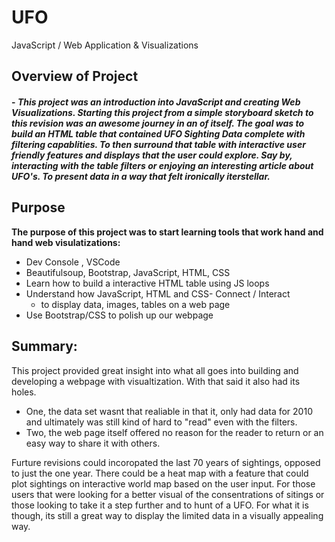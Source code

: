 # UFO


JavaScript / Web Application & Visualizations

## Overview of Project

#### - *This project was an introduction into JavaScript and creating Web Visualizations. Starting this project from a simple storyboard sketch to this revision was an awesome journey in an of itself. The goal was to build an HTML table that contained UFO Sighting Data complete with filtering capablities. To then surround that table with interactive user friendly features and displays that the user could explore. Say by, interacting with the table filters or enjoying an interesting article about UFO's. To present data in a way that felt ironically iterstellar.* 

## Purpose

**The purpose of this project was to start learning tools that work hand and hand web visulatizations:**
   - Dev Console  , VSCode
  - Beautifulsoup, Bootstrap, JavaScript, HTML, CSS
  - Learn how to build a interactive HTML table using JS loops
  - Understand how JavaScript, HTML and CSS- Connect / Interact 
      - to display data, images, tables on a web page 
  - Use Bootstrap/CSS to polish up our webpage 
    

## Summary: 
 This project provided great insight into what all goes into building and developing a webpage with visualtization. With that said it also had its holes. 
  - One, the data set wasnt that realiable in that it, only had data for 2010 and ultimately was still kind of hard to "read" even with the filters. 
  - Two, the web page itself offered no reason for the reader to return or an easy way to share it with others. 
  
  Furture revisions could incoropated the last 70 years of sightings, opposed to just the one year. There could be a heat map with a feature that could plot sightings on interactive world map based on the user input. For those users that were looking for a better visual of the consentrations of sitings or those looking to take it a step further and to hunt of a UFO. For what it is though, its still a great way to display the limited data in a visually appealing way. 
  
  
